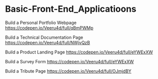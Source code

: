 # Basic-Front-End_Applicatioons

Build a Personal Portfolio Webpage
https://codepen.io/Veeru4d/full/qBmPWMp

Build a Technical Documentation Page
https://codepen.io/Veeru4d/full/NWjvQzB

Build a Product Landing Page
https://codepen.io/Veeru4d/full/eYWExXW

Build a Survey Form
https://codepen.io/Veeru4d/full/eYWExXW

Build a Tribute Page
https://codepen.io/Veeru4d/full/OJmjdBY
